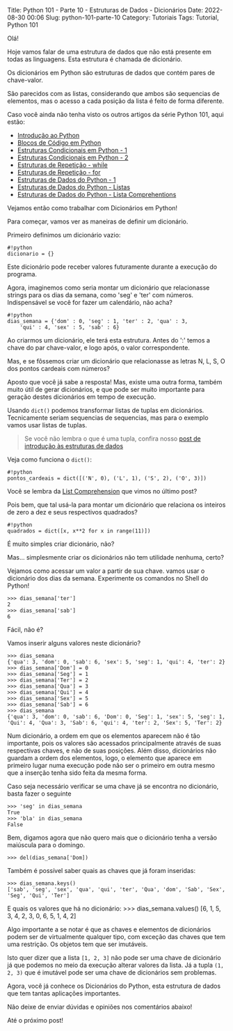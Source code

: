 Title: Python 101 - Parte 10 - Estruturas de Dados - Dicionários
Date: 2022-08-30 00:06
Slug: python-101-parte-10
Category: Tutoriais
Tags: Tutorial, Python 101

Olá!

Hoje vamos falar de uma estrutura de dados que não está presente em todas as linguagens. Esta estrutura é chamada de dicionário.

Os dicionários em Python são estruturas de dados que contém pares de chave-valor.

São parecidos com as listas, considerando que ambos são sequencias de elementos, mas o acesso a cada posição da lista é feito de forma diferente.

Caso você ainda não tenha visto os outros artigos da série Python 101, aqui estão:

* [Introdução ao Python]({filename}/Tutoriais/python101.md)
* [Blocos de Código em Python]({filename}/Tutoriais/python101.2.md)
* [Estruturas Condicionais em Python - 1]({filename}/Tutoriais/python101.3.md)
* [Estruturas Condicionais em Python - 2]({filename}/Tutoriais/python101.4.md)
* [Estruturas de Repetição - while]({filename}/Tutoriais/python101.5.md)
* [Estruturas de Repetição - for]({filename}/Tutoriais/python101.6.md)
* [Estruturas de Dados do Python - 1]({filename}/Tutoriais/python101.7.md)
* [Estruturas de Dados do Python - Listas]({filename}/Tutoriais/python101.8.md)
* [Estruturas de Dados do Python - Lista Comprehentions]({filename}/Tutoriais/python101.9.md)

Vejamos então como trabalhar com Dicionários em Python!

Para começar, vamos ver as maneiras de definir um dicionário.

Primeiro definimos um dicionário vazio:

    #!python
    dicionario = {}

Este dicionário pode receber valores futuramente durante a execução do programa.

Agora, imaginemos como seria montar um dicionário que relacionasse strings para os dias da semana, como 'seg' e 'ter' com números. Indispensável se você for fazer um calendário, não acha?

    #!python
    dias_semana = {'dom' : 0, 'seg' : 1, 'ter' : 2, 'qua' : 3,
        'qui' : 4, 'sex' : 5, 'sab' : 6}

Ao criarmos um dicionário, ele terá esta estrutura. Antes do ':' temos a chave do par chave-valor, e logo após, o valor correspondente.

Mas, e se fôssemos criar um dicionário que relacionasse as letras N, L, S, O dos pontos cardeais com números?

Aposto que você já sabe a resposta! Mas, existe uma outra forma, também muito útil de gerar dicionários, e que pode ser muito importante para geração destes dicionários em tempo de execução.

Usando `dict()` podemos transformar listas de tuplas em dicionários. Tecnicamente seriam sequencias de sequencias, mas para o exemplo vamos usar listas de tuplas.

> Se você não lembra o que é uma tupla, confira nosso [post de introdução às estruturas de dados]({filename}/Tutoriais/python101.7.md)

Veja como funciona o `dict()`:

    #!python
    pontos_cardeais = dict([('N', 0), ('L', 1), ('S', 2), ('O', 3)])

Você se lembra da [List Comprehension]({filename}/Tutoriais/python101.9.md) que vimos no último post?

Pois bem, que tal usá-la para montar um dicionário que relaciona os inteiros de zero a dez e seus respectivos quadrados?

    #!python
    quadrados = dict([x, x**2 for x in range(11)])

É muito simples criar dicionário, não?

Mas... simplesmente criar os dicionários não tem utilidade nenhuma, certo?

Vejamos como acessar um valor a partir de sua chave. vamos usar o dicionário dos dias da semana. Experimente os comandos no Shell do Python!

    >>> dias_semana['ter']
    2
    >>> dias_semana['sab']
    6

Fácil, não é?

Vamos inserir alguns valores neste dicionário?

    >>> dias_semana
    {'qua': 3, 'dom': 0, 'sab': 6, 'sex': 5, 'seg': 1, 'qui': 4, 'ter': 2}
    >>> dias_semana['Dom'] = 0
    >>> dias_semana['Seg'] = 1
    >>> dias_semana['Ter'] = 2
    >>> dias_semana['Qua'] = 3
    >>> dias_semana['Qui'] = 4
    >>> dias_semana['Sex'] = 5
    >>> dias_semana['Sab'] = 6
    >>> dias_semana
    {'qua': 3, 'dom': 0, 'sab': 6, 'Dom': 0, 'Seg': 1, 'sex': 5, 'seg': 1, 
    'Qui': 4, 'Qua': 3, 'Sab': 6, 'qui': 4, 'ter': 2, 'Sex': 5, 'Ter': 2}

Num dicionário, a ordem em que os elementos aparecem não é tão importante, pois os valores são acessados principalmente através de suas respectivas chaves, e não de suas posições. Além disso, dicionários não guardam a ordem dos elementos, logo, o elemento que aparece em primeiro lugar numa execução pode não ser o primeiro em outra mesmo que a inserção tenha sido feita da mesma forma.

Caso seja necessário verificar se uma chave já se encontra no dicionário, basta fazer o seguinte

    >>> 'seg' in dias_semana
    True
    >>> 'bla' in dias_semana
    False

Bem, digamos agora que não quero mais que o dicionário tenha a versão maiúscula para o domingo.

    >>> del(dias_semana['Dom])

Também é possível saber quais as chaves que já foram inseridas:

    >>> dias_semana.keys()
    ['sab', 'seg', 'sex', 'qua', 'qui', 'ter', 'Qua', 'dom', 'Sab', 'Sex',
    'Seg', 'Qui', 'Ter']

E quais os valores que há no dicionário:
    >>> dias_semana.values()
    [6, 1, 5, 3, 4, 2, 3, 0, 6, 5, 1, 4, 2]

Algo importante a se notar é que as chaves e elementos de dicionários podem ser de virtualmente qualquer tipo, com exceção das chaves que tem uma restrição. Os objetos tem que ser imutáveis.

Isto quer dizer que a lista `[1, 2, 3]` não pode ser uma chave de dicionário já que podemos no meio da execução alterar valores da lista. Já a tupla `(1, 2, 3)` que é imutável pode ser uma chave de dicionários sem problemas.

Agora, você já conhece os Dicionários do Python, esta estrutura de dados que tem tantas aplicações importantes.

Não deixe de enviar dúvidas e opiniões nos comentários abaixo!

Até o próximo post!